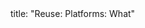 <frontmatter>
title: "Reuse: Platforms: What"
</frontmatter>

<include src="unit-inPage-asFlat.md" boilerplate />